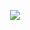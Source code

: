 <!-- Main Header -->
<p align="center">
  <img src="https://raw.githubusercontent.com/narlock/narlock/main/assets/title_new.png" />
</p>
